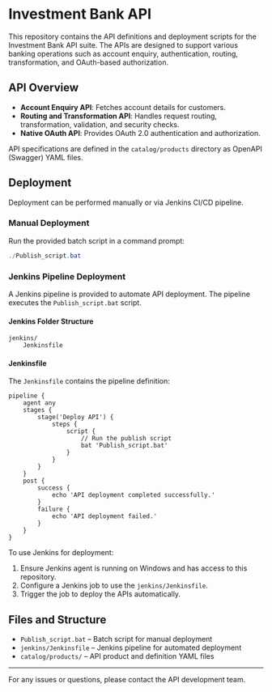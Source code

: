 # Investment Bank API

This repository contains the API definitions and deployment scripts for the Investment Bank API suite. The APIs are designed to support various banking operations such as account enquiry, authentication, routing, transformation, and OAuth-based authorization.

## API Overview

- **Account Enquiry API**: Fetches account details for customers.
- **Routing and Transformation API**: Handles request routing, transformation, validation, and security checks.
- **Native OAuth API**: Provides OAuth 2.0 authentication and authorization.

API specifications are defined in the `catalog/products` directory as OpenAPI (Swagger) YAML files.

## Deployment

Deployment can be performed manually or via Jenkins CI/CD pipeline.

### Manual Deployment

Run the provided batch script in a command prompt:

```powershell
./Publish_script.bat
```

### Jenkins Pipeline Deployment

A Jenkins pipeline is provided to automate API deployment. The pipeline executes the `Publish_script.bat` script.

#### Jenkins Folder Structure

```
jenkins/
    Jenkinsfile
```

#### Jenkinsfile

The `Jenkinsfile` contains the pipeline definition:

```
pipeline {
    agent any
    stages {
        stage('Deploy API') {
            steps {
                script {
                    // Run the publish script
                    bat 'Publish_script.bat'
                }
            }
        }
    }
    post {
        success {
            echo 'API deployment completed successfully.'
        }
        failure {
            echo 'API deployment failed.'
        }
    }
}
```

To use Jenkins for deployment:
1. Ensure Jenkins agent is running on Windows and has access to this repository.
2. Configure a Jenkins job to use the `jenkins/Jenkinsfile`.
3. Trigger the job to deploy the APIs automatically.

## Files and Structure

- `Publish_script.bat` – Batch script for manual deployment
- `jenkins/Jenkinsfile` – Jenkins pipeline for automated deployment
- `catalog/products/` – API product and definition YAML files

---
For any issues or questions, please contact the API development team.